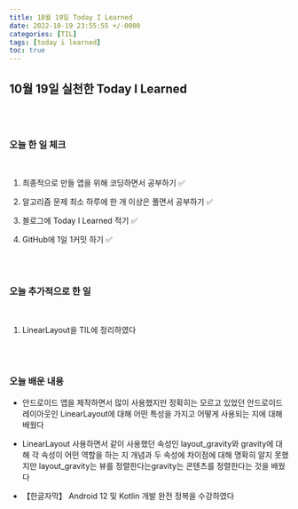 ```yaml
---
title: 10월 19일 Today I Learned
date: 2022-10-19 23:55:55 +/-0000
categories: [TIL]
tags: [today i learned]
toc: true
---
```


## 10월 19일 실천한 Today I Learned


<br><br>

### 오늘 한 일 체크
<br>

1. 최종적으로 만들 앱을 위해 코딩하면서 공부하기 ✅

2. 알고리즘 문제 최소 하루에 한 개 이상은 풀면서 공부하기 ✅

3. 블로그에 Today I Learned 적기 ✅

4. GitHub에 1일 1커밋 하기 ✅

<br><br>

### 오늘 추가적으로 한 일
<br>

1. LinearLayout을 TIL에 정리하였다


<br><br>

### 오늘 배운 내용

* 안드로이드 앱을 제작하면서 많이 사용했지만 정확히는 모르고 있었던 안드로이드 레이아웃인 LinearLayout에 대해 어떤 특성을 가지고 어떻게 사용되는 지에 대해 배웠다

* LinearLayout 사용하면서 같이 사용했던 속성인 layout_gravity와 gravity에 대해 각 속성이 어떤 역할을 하는 지 개념과 두 속성에 차이점에 대해 명확히 알지 못했지만 layout_gravity는 뷰를 정렬한다는gravity는 콘텐츠를 정렬한다는 것을 배웠다

* 【한글자막】 Android 12 및 Kotlin 개발 완전 정복을 수강하였다

